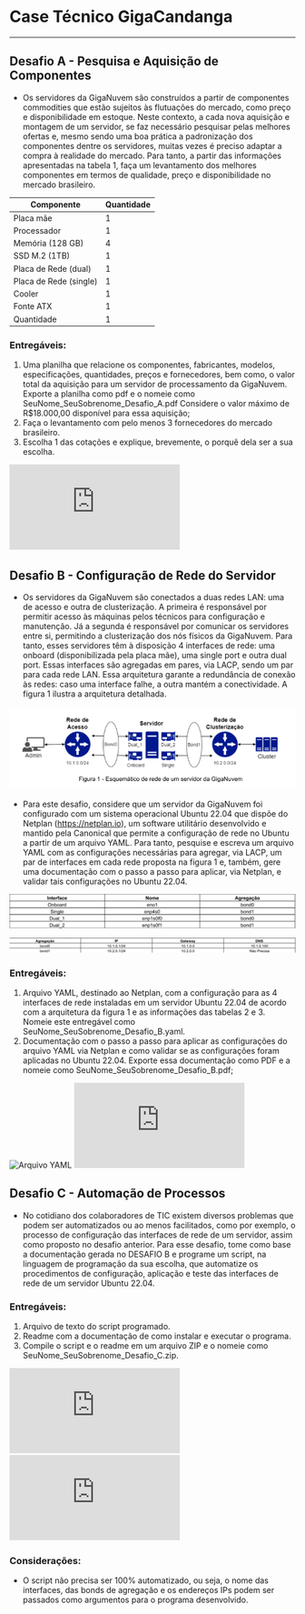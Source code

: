 # Case Técnico GigaCandanga 
---

## Desafio A - Pesquisa e Aquisição de Componentes
- Os servidores da GigaNuvem são construídos a partir de componentes commodities que estão sujeitos às flutuações do mercado, como preço e disponibilidade em estoque. Neste contexto, a cada nova aquisição e montagem de um servidor, se faz necessário pesquisar pelas melhores ofertas e, mesmo sendo uma boa prática a padronização dos componentes dentre os servidores, muitas vezes é preciso adaptar a compra à realidade do mercado. Para tanto, a partir das informações apresentadas na tabela 1, faça um levantamento dos melhores componentes em termos de qualidade, preço e disponibilidade no mercado brasileiro.

Componente          |        Quantidade
--------------------|---------------------------
Placa mãe           |      1
Processador         |        1
Memória (128 GB)    |        4
SSD M.2 (1TB)       |        1
Placa de Rede (dual)|        1
Placa de Rede (single)|      1
Cooler                |     1
Fonte ATX             |     1
Quantidade            |      1

### Entregáveis:

1) Uma planilha que relacione os componentes, fabricantes, modelos, especificações, quantidades, preços e fornecedores, bem como, o valor total da aquisição para um
servidor de processamento da GigaNuvem. Exporte a planilha como pdf e o nomeie como SeuNome_SeuSobrenome_Desafio_A.pdf
Considere o valor máximo de R$18.000,00 disponível para essa aquisição;
2) Faça o levantamento com pelo menos 3 fornecedores do mercado brasileiro.
3) Escolha 1 das cotações e explique, brevemente, o porquê dela ser a sua escolha.

![Planilha em PDF](https://github.com/Mateusrb6/CaseTecnicoGigaCandanga/blob/main/desafioA/Mateus_ReisBastos_Desafio_A.pdf)

## Desafio B - Configuração de Rede do Servidor
- Os servidores da GigaNuvem são conectados a duas redes LAN: uma de acesso e outra de clusterização. A primeira é responsável por permitir acesso às máquinas pelos técnicos para configuração e manutenção. Já a segunda é responsável por comunicar os servidores entre si, permitindo a clusterização dos nós físicos da GigaNuvem. Para tanto, esses servidores têm à disposição 4 interfaces de rede: uma onboard (disponibilizada pela placa mãe), uma single port e outra dual port. Essas interfaces são agregadas em pares, via LACP, sendo um par para cada rede LAN. Essa arquitetura garante a redundância de conexão às redes: caso uma interface falhe, a outra mantém a conectividade. A figura 1 ilustra a arquitetura detalhada.

![Figura 1 - Esquemático de rede de um servidor da GigaNuvem](https://github.com/Mateusrb6/CaseTecnicoGigaCandanga/blob/main/assets/print_desafioB.png)

- Para este desafio, considere que um servidor da GigaNuvem foi configurado com um sistema operacional Ubuntu 22.04 que dispõe do Netplan (https://netplan.io), um software utilitário desenvolvido e mantido pela Canonical que permite a configuração de rede no Ubuntu a partir de um arquivo YAML. Para tanto, pesquise e escreva um arquivo YAML com as configurações necessárias para agregar, via LACP, um par de interfaces em cada rede proposta na figura 1 e, também, gere uma documentação com o passo a passo para aplicar, via Netplan, e validar tais configurações no Ubuntu 22.04.

![Tabela 2 - Agregação de Interfaces](https://github.com/Mateusrb6/CaseTecnicoGigaCandanga/blob/main/assets/tabela2_desafioB.png)

![Tabela 3 - Definições para as agregações](https://github.com/Mateusrb6/CaseTecnicoGigaCandanga/blob/main/assets/tabela3_desafioB.png)

### Entregáveis:

1) Arquivo YAML, destinado ao Netplan, com a configuração para as 4 interfaces de rede instaladas em um servidor Ubuntu 22.04 de acordo com a arquitetura da figura 1 e as informações das tabelas 2 e 3. Nomeie este entregável como SeuNome_SeuSobrenome_Desafio_B.yaml.
2) Documentação com o passo a passo para aplicar as configurações do arquivo YAML via Netplan e como validar se as configurações foram aplicadas no Ubuntu 22.04. Exporte essa documentação como PDF e a nomeie como SeuNome_SeuSobrenome_Desafio_B.pdf;

![Arquivo YAML](https://github.com/Mateusrb6/CaseTecnicoGigaCandanga/blob/main/desafioB/Mateus_ReisBastos_Desafio_B.yaml)
![Documentação em PDF](https://github.com/Mateusrb6/CaseTecnicoGigaCandanga/blob/main/desafioB/Mateus_ReisBastos_Desafio_B.pdf)

## Desafio C - Automação de Processos

- No cotidiano dos colaboradores de TIC existem diversos problemas que podem ser automatizados ou ao menos facilitados, como por exemplo, o processo de configuração das interfaces de rede de um servidor, assim como proposto no desafio anterior. Para esse desafio, tome como base a documentação gerada no DESAFIO B e programe um script, na linguagem de programação da sua escolha, que automatize os procedimentos de configuração, aplicação e teste das interfaces de rede de um servidor Ubuntu 22.04.

### Entregáveis:
1) Arquivo de texto do script programado.
2) Readme com a documentação de como instalar e executar o programa.
3) Compile o script e o readme em um arquivo ZIP e o nomeie como SeuNome_SeuSobrenome_Desafio_C.zip.

![Arquivo de texto do script](https://github.com/Mateusrb6/CaseTecnicoGigaCandanga/blob/main/desafioC/configyaml.py)
![Readme com documentação](https://github.com/Mateusrb6/CaseTecnicoGigaCandanga/blob/main/desafioC/Mateus_ReisBastos_Desafio_C_README.md)

### Considerações:
- O script não precisa ser 100% automatizado, ou seja, o nome das interfaces, das bonds de agregação e os endereços IPs podem ser passados como argumentos para o programa desenvolvido.

